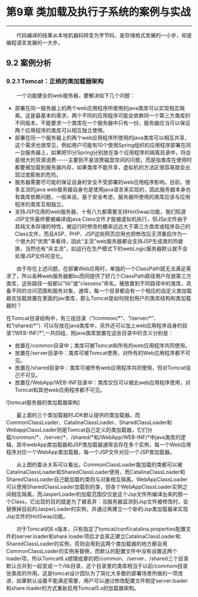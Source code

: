 # 第9章 类加载及执行子系统的案例与实战
---
　　代码编译的结果从本地机器码转变为字节码，是存储格式发展的一小步，却是编程语言发展的一大步。

## 9.2 案例分析

### 9.2.1 Tomcat：正统的类加载器架构

　　一个功能健全的web服务器，要解决如下几个问题：

+ 部署在同一服务器上的两个web应用程序所使用的java类库可以实现相互隔离。这是最基本的需求，两个不同的应用程序可能会依赖同一个第三方类库的不同版本，不能要求一个类库在一个服务器中只有一份，服务器应当可以保证两个应用程序的类库可以相互独立使用。
+ 部署在同一个服务器上的两个web应用程序所使用的java类库可以相互共享，这个需求也很常见，例如用户可能有10个使用Spring组织的应用程序部署在同一台服务器上，如果把10分Spring分别放在各个应用程序的隔离目录中，将会是很大的资源浪费-----主要到不是浪费磁盘空间的问题，而是指类库在使用时都要被加载到服务器内存，如果类库不能共享，虚拟机的方法区很容易就会出现过度膨胀的危险。
+ 服务器需要尽可能的保证自身的安全不受部署的web应用程序影响，目前，很多主流的java web服务器自身也是使用java语言来实现的，因此服务器本身也有类库依赖问题，一般来说，基于安全考虑，服务器所使用的类库应该与应用程序的类库互相独立。
+ 支持JSP应用的web服务器，十有八九都需要支持HotSwap功能，我们知道JSP文件最终要被编译成java Class文件才能被虚拟机执行，但JSp文件由于其纯文本存储的特性，被运行时修改的概率远远大于第三方类库或程序自己的Class文件，而且ASP、PHP、JSP这些网页应用也把修改后无须重启作为一个很大的“优势”来看待，因此“主流”web服务器都会支持JSP生成类的热替换，当然也有“非主流”，如运行在生产模式下的webLogic服务器默认就不会处理JSP文件的变化。


　　由于存在上述问题，在部署Web应用时，单独的一个ClassPath就无法满足需求了，所以各种web服务器都bu而同提供了好几个ClassPath路径用户存放第三方类库，这些路径一般都以“lib”或“classess”命名，被放置到不同路径中的类库，具备不同的访问范围和服务对象，通常，每一个目录都会有一个相应的自定义类加载器去加载放置在里面的jav类库，那么Tomcat是如何规划用户的类库结构和类加载器的？

   在Tomcat目录结构中，有三组目录（“/common/\*”、“/server/\*”、和“/shared/\*”）可以存放在java类库中，另外还可以加上web应用程序自身的目录“/WEB-INF/\*”,一共四组，把java类库放置在这些目录中的含义分别是：

+ 放置在/common目录中；类库可被Tomcat和所有的web应用程序共同使用。
+ 放置在/server目录中：类库可被Tomcat使用，对所有的Web应用程序都不可见。
+ 放置在/shared目录中：类库可被所有web应用程序共同使用，但对Tomcat自己不可见。
+ 放置在/WebApp/WEB-INF目录中：类库仅仅可以被此web应用程序使用，对Tomcat和其他web应用程序都不可见。

![tomcat服务器的类加载器架构]

 　　最上面的三个类加载器时JDK默认提供的类加载器。而CommonClassLoader、CatalinaClassLoader、SharedClassLoader和WebappClassLoader则是Tomcat自己定义的类加载器，它们分载/common/\*、/server/\*、/shared/\*和/WebApp/WEB-INF/\*中java类库的逻辑，其中webApp类加载器和JSP类加载器通常会存在多个实例，每一个Web应用程序对应一个WebApp类加载器，每一个JSP文件对应一个JSP类加载器。

　　从上图的委派关系可以看出，CommonClassLoader能加载的类都可以被CatalinaClassLoader和SharedClassLoader使用，而CatalinaClassLoader和SharedClassLoader自己能加载的类则与对象相互隔离。WebAppClassLoader可以使用SharedClassLoader加载到的类，但各个WebAppClassLoader实例之间相互隔离，而JasperLoader的加载范围仅仅是这个Jsp文件所编译出来的那一个Class，它出现的目的就是为了被丢弃：当服务器监测到Jsp文件被修改时，会替换掉目前的JasperLoader的实例，并通过再建立一个新的Jsp类加载器来实现Jsp文件的HotSwap功能。

　　对于Tomcat的6.x版本，只有指定了tomcat/conf/catalina.properties配置文件的server.loader和share.loader项后才会真正建立CatalinaClassLoader和SharedClassLoader的实例，否则会用到这两个类加载器的地方都会用CommonClassLoader的实例来替换，而默认的配置文件中没有设置这两个loader项，所以Tomcat6.x顺理成章的把/common、/server、/shared三个目录默认合并到一起变成一个/lib目录，这个目录里的类库相当于以前/commom目录张类库的作用。这是tomcat设计团队为了简化大多数的部署场景所做的一项改进，如果默认设置不能满足需要，用户可以通过修改配置文件制定server.loader和share.loader的方式重新启用Tomcat5.x的加载器架构。









